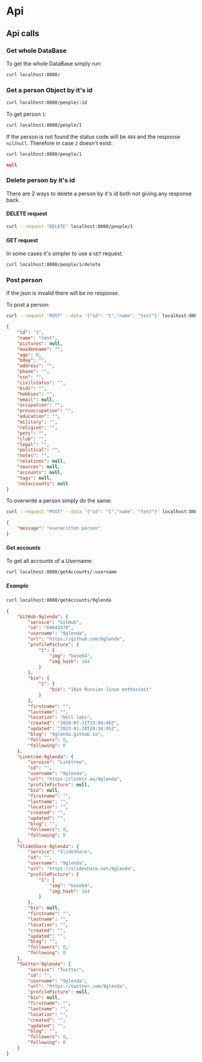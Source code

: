 # Api
## Api calls
### Get whole DataBase
To get the whole DataBase simply run:
```sh
curl localhost:8080/
```
### Get a person Object by it's id
```sh
curl localhost:8080/people/:id
```
To get person `1`:
```sh
curl localhost:8080/people/1
```
If the person is not found the status code will be `404` and the response `nil`/`null`.
Therefore in case `2` doesn't exist:
```sh
curl localhost:8080/people/1
```
```json
null
```
### Delete person by it's id
There are 2 ways to delete a person by it's id both not giving any response back.
#### DELETE request
```sh
curl --request "DELETE" localhost:8080/people/1
``` 
#### GET request
In some cases it's simpler to use a `GET` request.
```sh
curl localhost:8080/people/1/delete
```
### Post person
If the json is invalid there will be no response.

To post a person:
```sh
curl --request "POST" --data '{"id": "1","name": "test"}' localhost:8080/person
```
```json
{
    "id": "1",
    "name": "test",
    "pictures": null,
    "maidenname": "",
    "age": 0,
    "bday": "",
    "address": "",
    "phone": "",
    "ssn": "",
    "civilstatus": "",
    "kids": "",
    "hobbies": "",
    "email": null,
    "occupation": "",
    "prevoccupation": "",
    "education": "",
    "military": "",
    "religion": "",
    "pets": "",
    "club": "",
    "legal": "",
    "political": "",
    "notes": "",
    "relations": null,
    "sources": null,
    "accounts": null,
    "tags": null,
    "notaccounts": null
}
```
To overwrite a person simply do the same:
```sh
curl --request "POST" --data '{"id": "1","name": "test"}' localhost:8080/person
```
```json
{
    "message": "overwritten person"
}
```
#### Get accounts
To get all accounts of a Username:
```sh
curl localhost:8080/getAccounts/:username
```
##### Example
```sh
curl localhost:8080/getAccounts/9glenda
```
```json
{
    "GitHub-9glenda": {
        "service": "GitHub",
        "id": "69043370",
        "username": "9glenda",
        "url": "https://github.com/9glenda",
        "profilePicture": {
            "1": {
                "img": "base64",
                "img_hash": 164
            }
        },
        "bio": {
            "1": {
                "bio": "18yo Russian linux enthusiast"
            }
        },
        "firstname": "",
        "lastname": "",
        "location": "bell labs",
        "created": "2020-07-31T13:04:48Z",
        "updated": "2023-01-28T20:34:05Z",
        "blog": "9glenda.github.io",
        "followers": 0,
        "following": 0
    },
    "Linktree-9glenda": {
        "service": "Linktree",
        "id": "",
        "username": "9glenda",
        "url": "https://linktr.ee/9glenda",
        "profilePicture": null,
        "bio": null,
        "firstname": "",
        "lastname": "",
        "location": "",
        "created": "",
        "updated": "",
        "blog": "",
        "followers": 0,
        "following": 0
    },
    "SlideShare-9glenda": {
        "service": "SlideShare",
        "id": "",
        "username": "9glenda",
        "url": "https://slideshare.net/9glenda",
        "profilePicture": {
            "1": {
                "img": "base64",
                "img_hash": 164
            }
        },
        "bio": null,
        "firstname": "",
        "lastname": "",
        "location": "",
        "created": "",
        "updated": "",
        "blog": "",
        "followers": 0,
        "following": 0
    },
    "Twitter-9glenda": {
        "service": "Twitter",
        "id": "",
        "username": "9glenda",
        "url": "https://twitter.com/9glenda",
        "profilePicture": null,
        "bio": null,
        "firstname": "",
        "lastname": "",
        "location": "",
        "created": "",
        "updated": "",
        "blog": "",
        "followers": 0,
        "following": 0
    }
}
```
